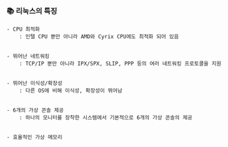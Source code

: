 ### 📚 리눅스의 특징

    - CPU 최적화
        : 인텔 CPU 뿐만 아니라 AMD와 Cyrix CPU에도 최적화 되어 있음
        

    - 뛰어난 네트워킹    
        : TCP/IP 뿐만 아니라 IPX/SPX, SLIP, PPP 등의 여러 네트워킹 프로토콜을 지원
        

    - 뛰어난 이식성/확장성    
        : 다른 OS에 비해 이식성, 확장성이 뛰어남
        

    - 6개의 가상 콘솔 제공    
        : 하나의 모니터를 장착한 시스템에서 기본적으로 6개의 가상 콘솔의 제공
        

    - 효율적인 가상 메모리
